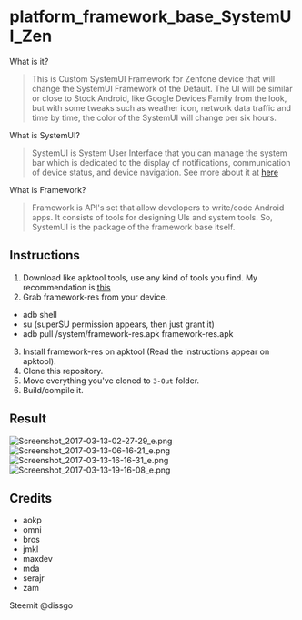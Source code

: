 # platform_framework_base_SystemUI_Zen
What is it?
>This is Custom SystemUI Framework for Zenfone device that will change the SystemUI Framework of the Default. The UI will be similar or close to Stock Android, like Google Devices Family from the look, but with some tweaks such as weather icon, network data traffic and time by time, the color of the SystemUI will change per six hours.

What is SystemUI?
>SystemUI is System User Interface that you can manage the system bar which is dedicated to the display of notifications, communication of device status, and device navigation. See more about it at [here](https://developer.android.com/training/system-ui/index.html)

What is Framework?
>Framework is API's set that allow developers to write/code Android apps. It consists of tools for designing UIs and system tools. So, SystemUI is the package of the framework base itself.

## Instructions
1. Download like apktool tools, use any kind of tools you find. My recommendation is [this](https://forum.xda-developers.com/showthread.php?t=2639400)
2. Grab framework-res from your device.
* adb shell
* su (superSU permission appears, then just grant it)
* adb pull /system/framework-res.apk framework-res.apk
3. Install framework-res on apktool (Read the instructions appear on apktool).
4. Clone this repository.
5. Move everything you've cloned to `3-Out` folder.
6. Build/compile it.

## Result
![Screenshot_2017-03-13-02-27-29_e.png](https://res.cloudinary.com/hpiynhbhq/image/upload/v1515404080/jn7mlklsvfufpmuf99j4.png)
![Screenshot_2017-03-13-06-16-21_e.png](https://res.cloudinary.com/hpiynhbhq/image/upload/v1515404084/arc8yp1l4zzfhsdtkrrz.png)
![Screenshot_2017-03-13-16-16-31_e.png](https://res.cloudinary.com/hpiynhbhq/image/upload/v1515404088/s0rks54yqxfdaqh6c4de.png)
![Screenshot_2017-03-13-19-16-08_e.png](https://res.cloudinary.com/hpiynhbhq/image/upload/v1515404091/mmk8lsznazhl5nmcgnef.png)

## Credits
* aokp
* omni
* bros
* jmkl
* maxdev
* mda
* serajr
* zam

Steemit @dissgo
